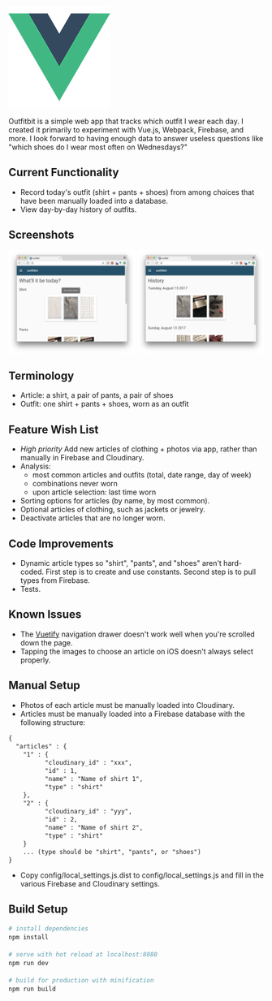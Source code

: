 <img src="https://github.com/erikvorkink/outfitbit/raw/master/src/assets/logo.png" width="200">

Outfitbit is a simple web app that tracks which outfit I wear each day. I created it primarily to experiment with Vue.js, Webpack, Firebase, and more. I look forward to having enough data to answer useless questions like "which shoes do I wear most often on Wednesdays?"


## Current Functionality
- Record today's outfit (shirt + pants + shoes) from among choices that have been manually loaded into a database.
- View day-by-day history of outfits.


## Screenshots
<img src="https://raw.githubusercontent.com/erikvorkink/outfitbit/master/screenshots/record.png" width="250">
<img src="https://raw.githubusercontent.com/erikvorkink/outfitbit/master/screenshots/history.png" width="250">


## Terminology
- Article: a shirt, a pair of pants, a pair of shoes
- Outfit: one shirt + pants + shoes, worn as an outfit


## Feature Wish List
- *High priority* Add new articles of clothing + photos via app, rather than manually in Firebase and Cloudinary.
- Analysis:
	- most common articles and outfits (total, date range, day of week)
	- combinations never worn
	- upon article selection: last time worn
- Sorting options for articles (by name, by most common).
- Optional articles of clothing, such as jackets or jewelry.
- Deactivate articles that are no longer worn.


## Code Improvements
- Dynamic article types so "shirt", "pants", and "shoes" aren't hard-coded. First step is to create and use constants. Second step is to pull types from Firebase.
- Tests.


## Known Issues
- The [Vuetify](https://vuetifyjs.com/) navigation drawer doesn't work well when you're scrolled down the page.
- Tapping the images to choose an article on iOS doesn't always select properly.


## Manual Setup
- Photos of each article must be manually loaded into Cloudinary.
- Articles must be manually loaded into a Firebase database with the following structure:

```
{
  "articles" : {
    "1" : {
          "cloudinary_id" : "xxx",
          "id" : 1,
          "name" : "Name of shirt 1",
          "type" : "shirt"
    },
    "2" : {
          "cloudinary_id" : "yyy",
          "id" : 2,
          "name" : "Name of shirt 2",
          "type" : "shirt"
    }
    ... (type should be "shirt", "pants", or "shoes")
}
```
- Copy config/local_settings.js.dist to config/local_settings.js and fill in the various Firebase and Cloudinary settings.


## Build Setup

``` bash
# install dependencies
npm install

# serve with hot reload at localhost:8080
npm run dev

# build for production with minification
npm run build
```